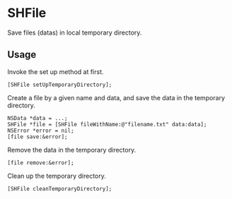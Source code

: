 # SHFile
Save files (datas) in local temporary directory.

## Usage
Invoke the set up method at first.

    [SHFile setUpTemporaryDirectory];

Create a file by a given name and data, and save the data in the temporary directory.

    NSData *data = ...;
    SHFile *file = [SHFile fileWithName:@"filename.txt" data:data];
    NSError *error = nil;
    [file save:&error];

Remove the data in the temporary directory.

    [file remove:&error];

Clean up the temporary directory.

    [SHFile cleanTemporaryDirectory];

